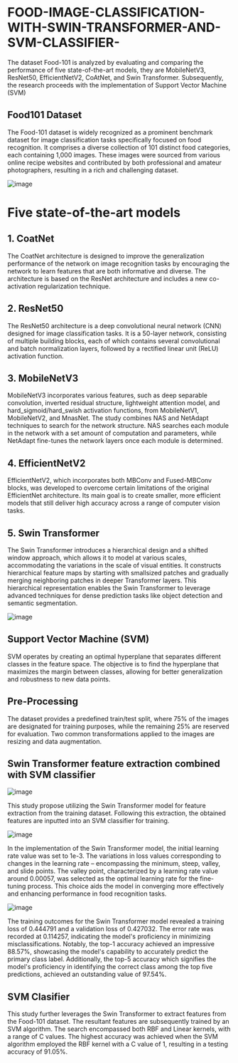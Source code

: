 # FOOD-IMAGE-CLASSIFICATION-WITH-SWIN-TRANSFORMER-AND-SVM-CLASSIFIER-
The dataset Food-101 is analyzed by evaluating and comparing the performance of five state-of-the-art models, they are MobileNetV3, ResNet50, EfficientNetV2, CoAtNet, and Swin Transformer. Subsequently, the research proceeds with the implementation of Support Vector Machine (SVM)

## Food101 Dataset
The Food-101 dataset is widely recognized as a prominent benchmark dataset for image classification tasks specifically focused on food recognition. It comprises a diverse collection of 101 distinct food categories, each containing 1,000 images. These images were sourced from various online recipe websites and contributed by both professional and amateur photographers, resulting in a rich and challenging dataset.

![image](https://github.com/user-attachments/assets/a48b5a4b-984d-4e19-82eb-f5b36f3b5e34)

# Five state-of-the-art models
## 1. CoatNet
The CoatNet architecture is designed to improve the generalization performance of the network on image recognition tasks by encouraging the network to learn features that are both informative and diverse. The architecture is based on the ResNet architecture and includes a new co-activation regularization technique.

## 2. ResNet50
The ResNet50 architecture is a deep convolutional neural network (CNN) designed for image classification tasks. It is a 50-layer network, consisting of multiple building blocks, each of which contains several convolutional and batch normalization layers, followed by a rectified linear unit (ReLU) activation function.

## 3. MobileNetV3
MobileNetV3 incorporates various features, such as deep separable convolution, inverted residual structure, lightweight attention model, and hard_sigmoid/hard_swish activation functions, from MobileNetV1, MobileNetV2, and MnasNet. The study combines NAS and NetAdapt techniques to search for the network structure. NAS searches each module in the network with a set amount of computation and parameters, while NetAdapt fine-tunes the network layers once each module is determined.

## 4. EfficientNetV2
EfficientNetV2, which incorporates both MBConv and Fused-MBConv blocks, was developed to overcome certain limitations of the original EfficientNet architecture. Its main goal is to create smaller, more efficient models that still deliver high accuracy across a range of computer vision tasks.

## 5. Swin Transformer
The Swin Transformer introduces a hierarchical design and a shifted window approach, which allows it to model at various scales, accommodating the variations in the scale of visual entities. It constructs hierarchical feature maps by starting with smallsized patches and gradually merging neighboring patches in deeper Transformer layers. This hierarchical representation enables the Swin Transformer to leverage advanced techniques for dense prediction tasks like object detection and semantic segmentation.

![image](https://github.com/user-attachments/assets/cc7fb90e-dbf5-4d04-b444-82055a1db82b)

## Support Vector Machine (SVM)
SVM operates by creating an optimal hyperplane that separates different classes in the feature space. The objective is to find the hyperplane that maximizes the margin between classes, allowing for better generalization and robustness to new data points.

## Pre-Processing
The dataset provides a predefined train/test split, where 75% of the images are designated for training purposes, while the remaining 25% are reserved for evaluation. 
Two common transformations applied to the images are resizing and data augmentation. 

## Swin Transformer feature extraction combined with SVM classifier 
![image](https://github.com/user-attachments/assets/cbd23544-fa90-40d5-8ba3-de8022d0c421)

This study propose utilizing the Swin Transformer model for feature extraction from the training dataset. Following this extraction, the obtained features are inputted into an SVM classifier for training.

![image](https://github.com/user-attachments/assets/866d8e26-43e8-40f2-93c0-63f96ba0bc8c)

In the implementation of the Swin Transformer model, the initial learning rate value was set to 1e-3. The variations in loss values corresponding to changes in the learning rate – encompassing the minimum, steep, valley, and slide points. The valley point, characterized by a learning rate value around 0.00057, was selected as the optimal learning rate for the fine-tuning process. This choice aids the model in converging more effectively and enhancing performance in food recognition tasks.  

![image](https://github.com/user-attachments/assets/b4d57897-45ad-493f-8fc3-8f38701f113c)

The training outcomes for the Swin Transformer model revealed a training loss of 0.444791 and a validation loss of 0.427032. The error rate was recorded at 0.114257, indicating the model's proficiency in minimizing misclassifications. Notably, the top-1 accuracy achieved an impressive 88.57%, showcasing the model's capability to accurately predict the primary class label.  Additionally, the top-5 accuracy which signifies the model's proficiency in identifying the correct class among the top five predictions, achieved an outstanding value of 97.54%.

## SVM Clasifier
This study further leverages the Swin Transformer to extract features from the Food-101 dataset. The resultant features are subsequently trained by an SVM algorithm. The search encompassed both RBF and Linear kernels, with a range of C values. The highest accuracy was achieved when the SVM algorithm employed the RBF kernel with a C value of 1, resulting in a testing accuracy of 91.05%. 




